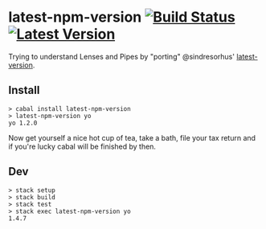# latest-npm-version [![Build Status](https://travis-ci.org/passy/latest-npm-version.svg?branch=master)](https://travis-ci.org/passy/latest-npm-version) [![Latest Version](https://img.shields.io/hackage/v/latest-npm-version.svg)](https://hackage.haskell.org/package/latest-npm-version)

Trying to understand Lenses and Pipes by "porting" @sindresorhus'
[latest-version](https://github.com/sindresorhus/latest-version/).


## Install

```
> cabal install latest-npm-version
> latest-npm-version yo
yo 1.2.0
```

Now get yourself a nice hot cup of tea, take a bath, file your tax return and if
you're lucky cabal will be finished by then.

## Dev

```
> stack setup
> stack build
> stack test
> stack exec latest-npm-version yo
1.4.7
```
